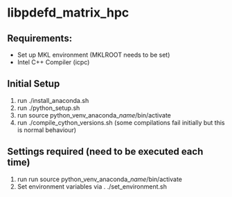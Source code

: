 # libpdefd_matrix_hpc

## Requirements:
- Set up MKL environment (MKLROOT needs to be set)
- Intel C++ Compiler (icpc)


## Initial Setup
1. run ./install\_anaconda.sh
2. run ./python\_setup.sh
3. run source python\_venv\_anaconda\_*name*/bin/activate
4. run ./compile\_cython\_versions.sh (some compilations fail initially but this is normal behaviour)

## Settings required (need to be executed each time)
1. run run source python\_venv\_anaconda\_*name*/bin/activate
2. Set environment variables via . ./set\_environment.sh

